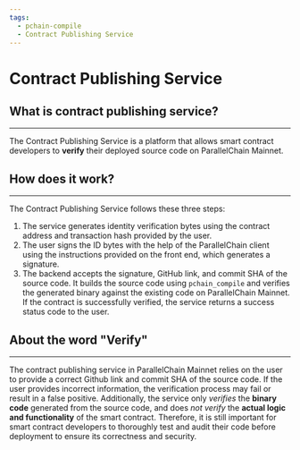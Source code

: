 ```yaml
---
tags:
  - pchain-compile
  - Contract Publishing Service
---
```


# Contract Publishing Service

## What is contract publishing service?
---

The Contract Publishing Service is a platform that allows smart contract developers to **verify** their deployed source code on ParallelChain Mainnet.

## How does it work?
---

The Contract Publishing Service follows these three steps:

1. The service generates identity verification bytes using the contract address and transaction hash provided by the user.
2. The user signs the ID bytes with the help of the ParallelChain client using the instructions provided on the front end, which generates a signature.
3. The backend accepts the signature, GitHub link, and commit SHA of the source code. It builds the source code using `pchain_compile` and verifies the generated binary against the existing code on ParallelChain Mainnet. If the contract is successfully verified, the service returns a success status code to the user.

## About the word "Verify"
---

The contract publishing service in ParallelChain Mainnet relies on the user to provide a correct Github link and commit SHA of the source code. If the user provides incorrect information, the verification process may fail or result in a false positive. Additionally, the service only *verifies* the **binary code** generated from the source code, and does *not verify* the **actual logic and functionality** of the smart contract. Therefore, it is still important for smart contract developers to thoroughly test and audit their code before deployment to ensure its correctness and security.